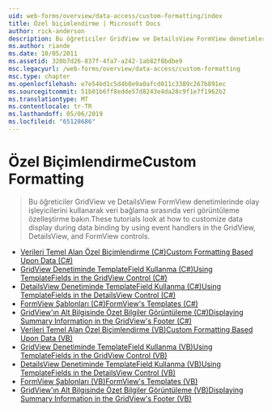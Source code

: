 ```yaml
---
uid: web-forms/overview/data-access/custom-formatting/index
title: Özel biçimlendirme | Microsoft Docs
author: rick-anderson
description: Bu öğreticiler GridView ve DetailsView FormView denetimlerinde olay işleyicilerini kullanarak veri bağlama sırasında veri görüntüleme özelleştirme bakın.
ms.author: riande
ms.date: 10/05/2011
ms.assetid: 320b7d26-837f-4fa7-a242-1ab82f8bdbe9
msc.legacyurl: /web-forms/overview/data-access/custom-formatting
msc.type: chapter
ms.openlocfilehash: e7e54bd1c5d4b0e9a0afcd011c3389c267b891ec
ms.sourcegitcommit: 51b01b6ff8edde57d8243e4da28c9f1e7f1962b2
ms.translationtype: MT
ms.contentlocale: tr-TR
ms.lasthandoff: 05/06/2019
ms.locfileid: "65128686"
---
```

# <a name="custom-formatting"></a><span data-ttu-id="8757a-103">Özel Biçimlendirme</span><span class="sxs-lookup"><span data-stu-id="8757a-103">Custom Formatting</span></span>

> <span data-ttu-id="8757a-104">Bu öğreticiler GridView ve DetailsView FormView denetimlerinde olay işleyicilerini kullanarak veri bağlama sırasında veri görüntüleme özelleştirme bakın.</span><span class="sxs-lookup"><span data-stu-id="8757a-104">These tutorials look at how to customize data display during data binding by using event handlers in the GridView, DetailsView, and FormView controls.</span></span>

- [<span data-ttu-id="8757a-105">Verileri Temel Alan Özel Biçimlendirme (C#)</span><span class="sxs-lookup"><span data-stu-id="8757a-105">Custom Formatting Based Upon Data (C#)</span></span>](custom-formatting-based-upon-data-cs.md)
- [<span data-ttu-id="8757a-106">GridView Denetiminde TemplateField Kullanma (C#)</span><span class="sxs-lookup"><span data-stu-id="8757a-106">Using TemplateFields in the GridView Control (C#)</span></span>](using-templatefields-in-the-gridview-control-cs.md)
- [<span data-ttu-id="8757a-107">DetailsView Denetiminde TemplateField Kullanma (C#)</span><span class="sxs-lookup"><span data-stu-id="8757a-107">Using TemplateFields in the DetailsView Control (C#)</span></span>](using-templatefields-in-the-detailsview-control-cs.md)
- [<span data-ttu-id="8757a-108">FormView Şablonları (C#)</span><span class="sxs-lookup"><span data-stu-id="8757a-108">FormView's Templates (C#)</span></span>](using-the-formview-s-templates-cs.md)
- [<span data-ttu-id="8757a-109">GridView'ın Alt Bilgisinde Özet Bilgiler Görüntüleme (C#)</span><span class="sxs-lookup"><span data-stu-id="8757a-109">Displaying Summary Information in the GridView's Footer (C#)</span></span>](displaying-summary-information-in-the-gridview-s-footer-cs.md)
- [<span data-ttu-id="8757a-110">Verileri Temel Alan Özel Biçimlendirme (VB)</span><span class="sxs-lookup"><span data-stu-id="8757a-110">Custom Formatting Based Upon Data (VB)</span></span>](custom-formatting-based-upon-data-vb.md)
- [<span data-ttu-id="8757a-111">GridView Denetiminde TemplateField Kullanma (VB)</span><span class="sxs-lookup"><span data-stu-id="8757a-111">Using TemplateFields in the GridView Control (VB)</span></span>](using-templatefields-in-the-gridview-control-vb.md)
- [<span data-ttu-id="8757a-112">DetailsView Denetiminde TemplateField Kullanma (VB)</span><span class="sxs-lookup"><span data-stu-id="8757a-112">Using TemplateFields in the DetailsView Control (VB)</span></span>](using-templatefields-in-the-detailsview-control-vb.md)
- [<span data-ttu-id="8757a-113">FormView Şablonları (VB)</span><span class="sxs-lookup"><span data-stu-id="8757a-113">FormView's Templates (VB)</span></span>](using-the-formview-s-templates-vb.md)
- [<span data-ttu-id="8757a-114">GridView'ın Alt Bilgisinde Özet Bilgiler Görüntüleme (VB)</span><span class="sxs-lookup"><span data-stu-id="8757a-114">Displaying Summary Information in the GridView's Footer (VB)</span></span>](displaying-summary-information-in-the-gridview-s-footer-vb.md)
